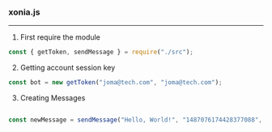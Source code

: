 ### xonia.js

---

1. First require the module
```js
const { getToken, sendMessage } = require("./src");
```

2. Getting account session key

```js
const bot = new getToken("joma@tech.com", "joma@tech.com");
```

3. Creating Messages

```js

const newMessage = sendMessage("Hello, World!", "1487076174428377088", "sessionToken");
```